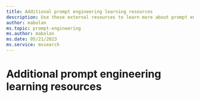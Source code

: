 ```yaml
---
title: Additional prompt engineering learning resources
description: Use these external resources to learn more about prompt engineering
author: mabolan
ms.topic: prompt-engineering
ms.author: mabolan
ms.date: 05/21/2023
ms.service: mssearch
---
```

# Additional prompt engineering learning resources
